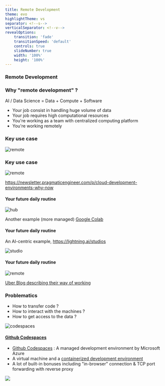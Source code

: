 ```yaml
---
title: Remote Development
theme: evo
highlightTheme: vs
separator: <!--s-->
verticalSeparator: <!--v-->
revealOptions:
    transition: 'fade'
    transitionSpeed: 'default'
    controls: true
    slideNumber: true
    width: '100%'
    height: '100%'
---
```


### Remote Development

<!--v-->

### Why "remote development" ?

AI / Data Science = Data + Compute + Software

- Your job consist in handling huge volume of data
- Your job requires high computational resources
- You're working as a team with centralized computing platform
- You're working remotely

<!--v-->

### Key use case

![remote](https://cf-assets.www.cloudflare.com/slt3lc6tev37/yTvHLFlopPBrpiKavwp9M/0c9b06fb175472bf20f7310a67e1bdcd/access-replicated_2x--1-.png) <!-- .element: height="50%" width="50%" -->

<!--v-->

### Key use case

![remote](https://substackcdn.com/image/fetch/w_1456,c_limit,f_webp,q_auto:good,fl_progressive:steep/https%3A%2F%2Fsubstack-post-media.s3.amazonaws.com%2Fpublic%2Fimages%2F5f009c59-64f4-46ff-8097-c5be8f865eaf_1616x1372.png) <!-- .element: height="40%" width="40%" -->

https://newsletter.pragmaticengineer.com/p/cloud-development-environments-why-now

<!--v-->

#### Your future daily routine

![hub](https://geohackweek.github.io/Introductory/fig/geohackweek_aws_setup.png)  <!-- .element: height="40%" width="40%" -->

Another example (more managed) [Google Colab](https://colab.research.google.com/)

<!--v-->

#### Your future daily routine

An AI-centric example, https://lightning.ai/studios

![studio](https://pl-bolts-doc-images.s3.us-east-2.amazonaws.com/app-2/work_project.png)  <!-- .element: height="40%" width="40%" -->

<!--v-->

#### Your future daily routine

![remote](https://blog.uber-cdn.com/cdn-cgi/image/width=1810,quality=80,onerror=redirect,format=auto/wp-content/uploads/2022/12/Figure-2-Devpod-overview-Remote-development-environment-@-Uber.png)  <!-- .element: height="40%" width="40%" -->

[Uber Blog describing their way of working](https://www.uber.com/en-FR/blog/devpod-improving-developer-productivity-at-uber/)

<!--v-->

### Problematics

- How to transfer code ?
- How to interact with the machines ?
- How to get access to the data ?

<!--v-->

![codespaces](https://github.blog/wp-content/uploads/2021/08/1200x630-codespaces-social.png) <!-- .element: height="50%" width="50%" -->

<!--v-->

#### [Github Codespaces](https://docs.github.com/en/codespaces/overview)

* [Github Codespaces](https://docs.github.com/en/codespaces) : A managed development environment by Microsoft Azure
* A virtual machine and a [containerized development environment](https://docs.github.com/en/codespaces/setting-up-your-project-for-codespaces/adding-a-dev-container-configuration/introduction-to-dev-containers)
* A lot of built-in bonuses including "in-browser" connection & TCP port forwarding with reverse proxy

![](https://docs.github.com/assets/cb-79257/images/help/codespaces/port-forwarding.png)  <!-- .element: height="40%" width="40%" -->


